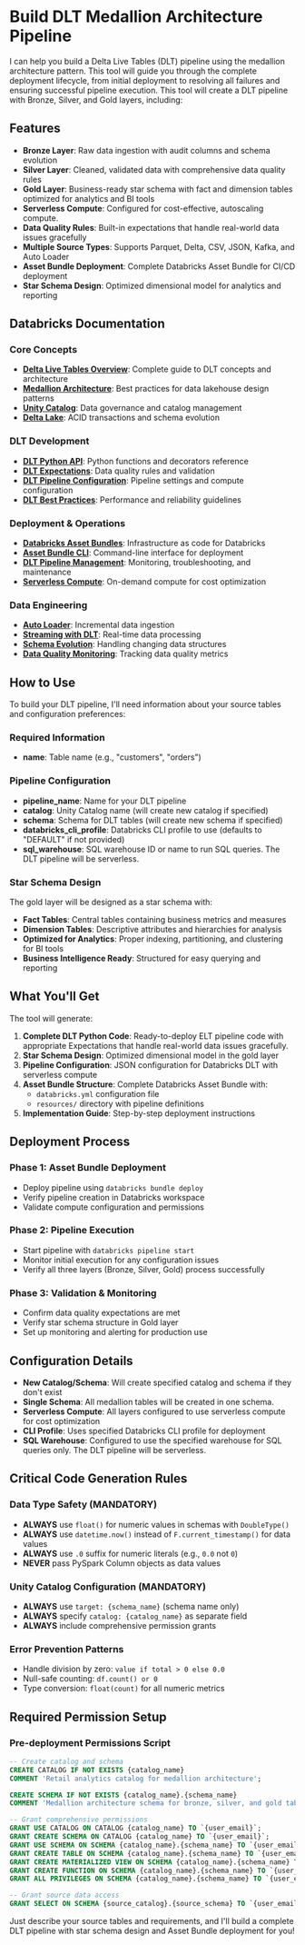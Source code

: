 # Build DLT Medallion Architecture Pipeline

I can help you build a Delta Live Tables (DLT) pipeline using the medallion architecture pattern. This tool will guide you through the complete deployment lifecycle, from initial deployment to resolving all failures and ensuring successful pipeline execution. This tool will create a DLT pipeline with Bronze, Silver, and Gold layers, including:

## Features
- **Bronze Layer**: Raw data ingestion with audit columns and schema evolution
- **Silver Layer**: Cleaned, validated data with comprehensive data quality rules
- **Gold Layer**: Business-ready star schema with fact and dimension tables optimized for analytics and BI tools
- **Serverless Compute**: Configured for cost-effective, autoscaling compute.
- **Data Quality Rules**: Built-in expectations that handle real-world data issues gracefully
- **Multiple Source Types**: Supports Parquet, Delta, CSV, JSON, Kafka, and Auto Loader
- **Asset Bundle Deployment**: Complete Databricks Asset Bundle for CI/CD deployment
- **Star Schema Design**: Optimized dimensional model for analytics and reporting

## Databricks Documentation

### Core Concepts
- **[Delta Live Tables Overview](https://docs.databricks.com/en/delta-live-tables/index.html)**: Complete guide to DLT concepts and architecture
- **[Medallion Architecture](https://docs.databricks.com/en/lakehouse/medallion.html)**: Best practices for data lakehouse design patterns
- **[Unity Catalog](https://docs.databricks.com/en/data-governance/unity-catalog/index.html)**: Data governance and catalog management
- **[Delta Lake](https://docs.databricks.com/en/delta/index.html)**: ACID transactions and schema evolution

### DLT Development
- **[DLT Python API](https://docs.databricks.com/en/delta-live-tables/python-ref.html)**: Python functions and decorators reference
- **[DLT Expectations](https://docs.databricks.com/en/delta-live-tables/expectations.html)**: Data quality rules and validation
- **[DLT Pipeline Configuration](https://docs.databricks.com/en/delta-live-tables/configuration.html)**: Pipeline settings and compute configuration
- **[DLT Best Practices](https://docs.databricks.com/en/delta-live-tables/best-practices.html)**: Performance and reliability guidelines

### Deployment & Operations
- **[Databricks Asset Bundles](https://docs.databricks.com/en/dev-tools/bundles/index.html)**: Infrastructure as code for Databricks
- **[Asset Bundle CLI](https://docs.databricks.com/en/dev-tools/bundles/cli.html)**: Command-line interface for deployment
- **[DLT Pipeline Management](https://docs.databricks.com/en/delta-live-tables/manage.html)**: Monitoring, troubleshooting, and maintenance
- **[Serverless Compute](https://docs.databricks.com/en/compute/serverless.html)**: On-demand compute for cost optimization

### Data Engineering
- **[Auto Loader](https://docs.databricks.com/en/ingestion/auto-loader/index.html)**: Incremental data ingestion
- **[Streaming with DLT](https://docs.databricks.com/en/delta-live-tables/streaming.html)**: Real-time data processing
- **[Schema Evolution](https://docs.databricks.com/en/delta-live-tables/schema-evolution.html)**: Handling changing data structures
- **[Data Quality Monitoring](https://docs.databricks.com/en/delta-live-tables/quality-monitoring.html)**: Tracking data quality metrics

## How to Use

To build your DLT pipeline, I'll need information about your source tables and configuration preferences:

### Required Information
- **name**: Table name (e.g., "customers", "orders")

### Pipeline Configuration
- **pipeline_name**: Name for your DLT pipeline
- **catalog**: Unity Catalog name (will create new catalog if specified)
- **schema**: Schema for DLT tables (will create new schema if specified)
- **databricks_cli_profile**: Databricks CLI profile to use (defaults to "DEFAULT" if not provided)
- **sql_warehouse**: SQL warehouse ID or name to run SQL queries. The DLT pipeline will be serverless.

### Star Schema Design
The gold layer will be designed as a star schema with:
- **Fact Tables**: Central tables containing business metrics and measures
- **Dimension Tables**: Descriptive attributes and hierarchies for analysis
- **Optimized for Analytics**: Proper indexing, partitioning, and clustering for BI tools
- **Business Intelligence Ready**: Structured for easy querying and reporting

## What You'll Get

The tool will generate:

1. **Complete DLT Python Code**: Ready-to-deploy ELT pipeline code with appropriate Expectations that handle real-world data issues gracefully.
2. **Star Schema Design**: Optimized dimensional model in the gold layer
3. **Pipeline Configuration**: JSON configuration for Databricks DLT with serverless compute
4. **Asset Bundle Structure**: Complete Databricks Asset Bundle with:
   - `databricks.yml` configuration file
   - `resources/` directory with pipeline definitions
5. **Implementation Guide**: Step-by-step deployment instructions

## Deployment Process

### Phase 1: Asset Bundle Deployment
- Deploy pipeline using `databricks bundle deploy`
- Verify pipeline creation in Databricks workspace
- Validate compute configuration and permissions

### Phase 2: Pipeline Execution
- Start pipeline with `databricks pipeline start`
- Monitor initial execution for any configuration issues
- Verify all three layers (Bronze, Silver, Gold) process successfully

### Phase 3: Validation & Monitoring
- Confirm data quality expectations are met
- Verify star schema structure in Gold layer
- Set up monitoring and alerting for production use

## Configuration Details

- **New Catalog/Schema**: Will create specified catalog and schema if they don't exist
- **Single Schema**: All medallion tables will be created in one schema.
- **Serverless Compute**: All layers configured to use serverless compute for cost optimization
- **CLI Profile**: Uses specified Databricks CLI profile for deployment
- **SQL Warehouse**: Configured to use the specified warehouse for SQL queries only. The DLT pipeline will be serverless.

## Critical Code Generation Rules

### Data Type Safety (MANDATORY)
- **ALWAYS** use `float()` for numeric values in schemas with `DoubleType()`
- **ALWAYS** use `datetime.now()` instead of `F.current_timestamp()` for data values
- **ALWAYS** use `.0` suffix for numeric literals (e.g., `0.0` not `0`)
- **NEVER** pass PySpark Column objects as data values

### Unity Catalog Configuration (MANDATORY)
- **ALWAYS** use `target: {schema_name}` (schema name only)
- **ALWAYS** specify `catalog: {catalog_name}` as separate field
- **ALWAYS** include comprehensive permission grants

### Error Prevention Patterns
- Handle division by zero: `value if total > 0 else 0.0`
- Null-safe counting: `df.count() or 0`
- Type conversion: `float(count)` for all numeric metrics

## Required Permission Setup

### Pre-deployment Permissions Script
```sql
-- Create catalog and schema
CREATE CATALOG IF NOT EXISTS {catalog_name} 
COMMENT 'Retail analytics catalog for medallion architecture';

CREATE SCHEMA IF NOT EXISTS {catalog_name}.{schema_name} 
COMMENT 'Medallion architecture schema for bronze, silver, and gold tables';

-- Grant comprehensive permissions
GRANT USE CATALOG ON CATALOG {catalog_name} TO `{user_email}`;
GRANT CREATE SCHEMA ON CATALOG {catalog_name} TO `{user_email}`;
GRANT USE SCHEMA ON SCHEMA {catalog_name}.{schema_name} TO `{user_email}`;
GRANT CREATE TABLE ON SCHEMA {catalog_name}.{schema_name} TO `{user_email}`;
GRANT CREATE MATERIALIZED VIEW ON SCHEMA {catalog_name}.{schema_name} TO `{user_email}`;
GRANT CREATE FUNCTION ON SCHEMA {catalog_name}.{schema_name} TO `{user_email}`;
GRANT ALL PRIVILEGES ON SCHEMA {catalog_name}.{schema_name} TO `{user_email}`;

-- Grant source data access
GRANT SELECT ON SCHEMA {source_catalog}.{source_schema} TO `{user_email}`;
```

Just describe your source tables and requirements, and I'll build a complete DLT pipeline with star schema design and Asset Bundle deployment for you!